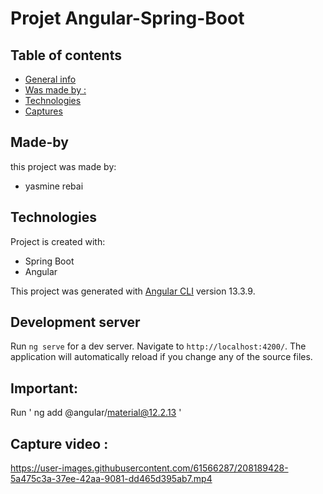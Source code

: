 # Projet Angular-Spring-Boot 
## Table of contents
* [General info](#general-info)
* [Was made by :](#Made-by)
* [Technologies](#technologies)
* [Captures](#captures)



## Made-by
this project was made by:
* yasmine rebai
 
	
## Technologies
Project is created with:
* Spring Boot
* Angular


This project was generated with [Angular CLI](https://github.com/angular/angular-cli) version 13.3.9.

## Development server

Run `ng serve` for a dev server. Navigate to `http://localhost:4200/`. The application will automatically reload if you change any of the source files.


## Important:
Run ' ng add @angular/material@12.2.13  '

## Capture video :

https://user-images.githubusercontent.com/61566287/208189428-5a475c3a-37ee-42aa-9081-dd465d395ab7.mp4







